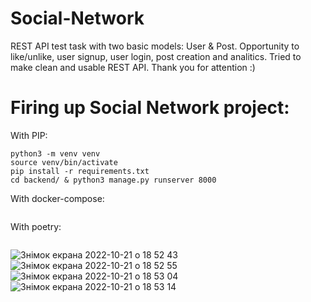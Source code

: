 # Social-Network
REST API test task with two basic models: User &amp; Post. Opportunity to like/unlike, user signup, user login, post creation and analitics. Tried to make ​clean and usable REST API. Thank you for attention :)

# Firing up Social Network project:
With PIP:
```
python3 -m venv venv
source venv/bin/activate
pip install -r requirements.txt
cd backend/ & python3 manage.py runserver 8000
```

With docker-compose:
```
```

With poetry:
```
```
![Знімок екрана 2022-10-21 о 18 52 43](https://user-images.githubusercontent.com/105149923/197237869-3a353f07-b353-4f54-a610-d52abfa41b1d.png)
![Знімок екрана 2022-10-21 о 18 52 55](https://user-images.githubusercontent.com/105149923/197237874-1ffe1ad7-c29a-4ec8-a192-c1669b464bbc.png)
![Знімок екрана 2022-10-21 о 18 53 04](https://user-images.githubusercontent.com/105149923/197237878-f61148f9-49b5-4380-b167-af8ae00a5904.png)
![Знімок екрана 2022-10-21 о 18 53 14](https://user-images.githubusercontent.com/105149923/197237879-166de50c-6d8b-4341-a7d4-c44283c9b677.png)

